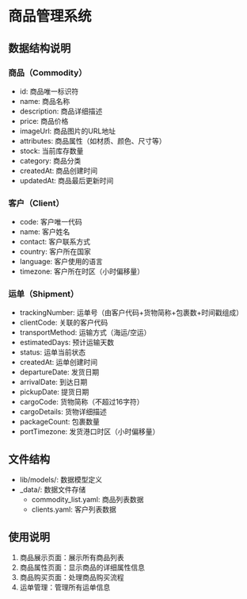  # 商品管理系统

## 数据结构说明

### 商品（Commodity）
- id: 商品唯一标识符
- name: 商品名称
- description: 商品详细描述
- price: 商品价格
- imageUrl: 商品图片的URL地址
- attributes: 商品属性（如材质、颜色、尺寸等）
- stock: 当前库存数量
- category: 商品分类
- createdAt: 商品创建时间
- updatedAt: 商品最后更新时间

### 客户（Client）
- code: 客户唯一代码
- name: 客户姓名
- contact: 客户联系方式
- country: 客户所在国家
- language: 客户使用的语言
- timezone: 客户所在时区（小时偏移量）

### 运单（Shipment）
- trackingNumber: 运单号（由客户代码+货物简称+包裹数+时间戳组成）
- clientCode: 关联的客户代码
- transportMethod: 运输方式（海运/空运）
- estimatedDays: 预计运输天数
- status: 运单当前状态
- createdAt: 运单创建时间
- departureDate: 发货日期
- arrivalDate: 到达日期
- pickupDate: 提货日期
- cargoCode: 货物简称（不超过16字符）
- cargoDetails: 货物详细描述
- packageCount: 包裹数量
- portTimezone: 发货港口时区（小时偏移量）

## 文件结构
- lib/models/: 数据模型定义
- _data/: 数据文件存储
  - commodity_list.yaml: 商品列表数据
  - clients.yaml: 客户列表数据

## 使用说明
1. 商品展示页面：展示所有商品列表
2. 商品属性页面：显示商品的详细属性信息
3. 商品购买页面：处理商品购买流程
4. 运单管理：管理所有运单信息